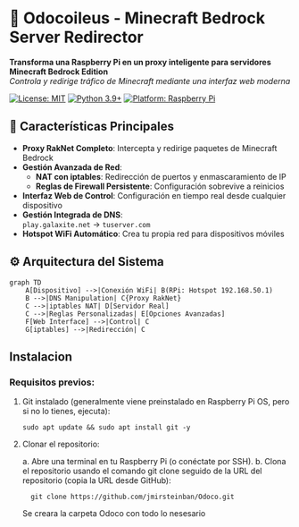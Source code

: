 # 🦌 Odocoileus - Minecraft Bedrock Server Redirector

**Transforma una Raspberry Pi en un proxy inteligente para servidores Minecraft Bedrock Edition**  
*Controla y redirige tráfico de Minecraft mediante una interfaz web moderna*

[![License: MIT](https://img.shields.io/badge/License-MIT-blue.svg)](https://opensource.org/licenses/MIT)
[![Python 3.9+](https://img.shields.io/badge/Python-3.9%2B-green.svg)](https://www.python.org/)
[![Platform: Raspberry Pi](https://img.shields.io/badge/Platform-Raspberry%20Pi-red.svg)](https://www.raspberrypi.org/)

## 🚀 Características Principales
- **Proxy RakNet Completo**: Intercepta y redirige paquetes de Minecraft Bedrock
- **Gestión Avanzada de Red**:
  - **NAT con iptables**: Redirección de puertos y enmascaramiento de IP
  - **Reglas de Firewall Persistente**: Configuración sobrevive a reinicios
- **Interfaz Web de Control**: Configuración en tiempo real desde cualquier dispositivo
- **Gestión Integrada de DNS**:  
  ```play.galaxite.net``` → ```tuserver.com```
- **Hotspot WiFi Automático**: Crea tu propia red para dispositivos móviles

## ⚙️ Arquitectura del Sistema
```mermaid
graph TD
    A[Dispositivo] -->|Conexión WiFi| B(RPi: Hotspot 192.168.50.1)
    B -->|DNS Manipulation| C{Proxy RakNet}
    C -->|iptables NAT| D[Servidor Real]
    C -->|Reglas Personalizadas| E[Opciones Avanzadas]
    F[Web Interface] -->|Control| C
    G[iptables] -->|Redirección| C

```

## Instalacion

### Requisitos previos:

  1. Git instalado (generalmente viene preinstalado en Raspberry Pi OS, pero si no lo tienes, ejecuta):
      ```
      sudo apt update && sudo apt install git -y
      ```

  2. Clonar el repositorio:
     
     a. Abre una terminal en tu Raspberry Pi (o conéctate por SSH).
     b. Clona el repositorio usando el comando git clone seguido de la URL del repositorio (copia la URL desde GitHub):
     ```
       git clone https://github.com/jmirsteinban/Odoco.git
     ```

     Se creara la carpeta Odoco con todo lo nesesario
